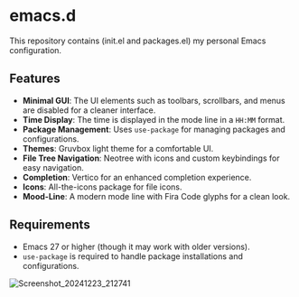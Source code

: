 # emacs.d

This repository contains (init.el and packages.el) my personal Emacs configuration.

## Features

- **Minimal GUI**: The UI elements such as toolbars, scrollbars, and menus are disabled for a cleaner interface.
- **Time Display**: The time is displayed in the mode line in a `HH:MM` format.
- **Package Management**: Uses `use-package` for managing packages and configurations.
- **Themes**: Gruvbox light theme for a comfortable UI.
- **File Tree Navigation**: Neotree with icons and custom keybindings for easy navigation.
- **Completion**: Vertico for an enhanced completion experience.
- **Icons**: All-the-icons package for file icons.
- **Mood-Line**: A modern mode line with Fira Code glyphs for a clean look.

## Requirements

- Emacs 27 or higher (though it may work with older versions).
- `use-package` is required to handle package installations and configurations.


![Screenshot_20241223_212741](https://github.com/user-attachments/assets/3885a7da-204f-4db8-9b77-b344ec7f71c1)
